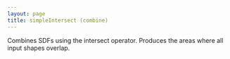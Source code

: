 ```yaml
---
layout: page
title: simpleIntersect (combine)
---
```


Combines SDFs using the intersect operator.
Produces the areas where all input shapes overlap.
